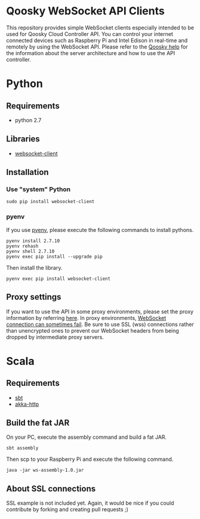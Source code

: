 Qoosky WebSocket API Clients
==================
This repository provides simple WebSocket clients especially intended to be used for Qoosky Cloud Controller API.  You can control your internet connected devices such as Raspberry Pi and Intel Edison in real-time and remotely by using the WebSocket API.  Please refer to the [Qoosky help](https://www.qoosky.io/help) for the information about the server architecture and how to use the API controller.


Python
==================

## Requirements

- python 2.7

## Libraries

- [websocket-client](https://github.com/liris/websocket-client)

## Installation

### Use "system" Python

	sudo pip install websocket-client

### pyenv

If you use [pyenv](https://www.qoosky.io/techs/0cf33bd9ac), please execute the following commands to install pythons.

	pyenv install 2.7.10
	pyenv rehash
	pyenv shell 2.7.10
	pyenv exec pip install --upgrade pip

Then install the library.

	pyenv exec pip install websocket-client

## Proxy settings

If you want to use the API in some proxy environments, please set the proxy information by referring [here](https://github.com/liris/websocket-client#http-proxy).  In proxy environments, [WebSocket connection can sometimes fail](https://en.wikipedia.org/wiki/WebSocket#Proxy_traversal).  Be sure to use SSL (wss) connections rather than unencrypted ones to prevent our WebSocket headers from being dropped by intermediate proxy servers.


Scala
==================

## Requirements

- [sbt](https://www.qoosky.io/techs/1ec18db8bc)
- [akka-http](https://www.qoosky.io/techs/a98142497c#%E3%82%AF%E3%83%A9%E3%82%A4%E3%82%A2%E3%83%B3%E3%83%88%E3%82%B5%E3%82%A4%E3%83%89)

## Build the fat JAR

On your PC, execute the assembly command and build a fat JAR.

	sbt assembly

Then scp to your Raspberry Pi and execute the following command.

	java -jar ws-assembly-1.0.jar

## About SSL connections

SSL example is not included yet. Again, it would be nice if you could contribute by forking and creating pull requests ;)
